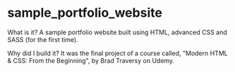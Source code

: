 # sample_portfolio_website

What is it? A sample portfolio website built using HTML, advanced CSS and SASS (for the first time). 

Why did I build it? It was the final project of a course called, "Modern HTML & CSS: From the Beginning", by Brad Traversy on Udemy. 


